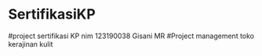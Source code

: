# SertifikasiKP
#project sertifikasi KP nim 123190038 Gisani MR
#Project management toko kerajinan kulit

